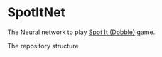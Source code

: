 # SpotItNet

The Neural network to play [Spot It (Dobble)] game. 

[Spot It (Dobble)]: (https://print-and-play.asmodee.fun/dobble/)

The repository structure